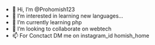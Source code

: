 - 👋 Hi, I’m @Prohomish123
- 👀 I’m interested in learning new languages...
- 🌱 I’m currently learning php
- 💞️ I’m looking to collaborate on webtech
- 📫 For Conctact DM me on instagram_id homish_home

<!---
Prohomish123/Prohomish123 is a ✨ special ✨ repository because its `README.md` (this file) appears on your GitHub profile.
You can click the Preview link to take a look at your changes.
--->

